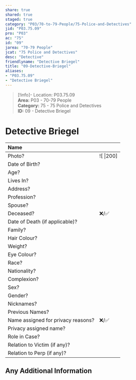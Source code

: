 ```yaml
---  
share: true  
shared: true  
staged: true  
category: "P03/70-to-79-People/75-Police-and-Detectives"  
jid: "P03.75.09"  
pro: "P03"  
ac: "75"  
id: "09"  
jarea: "70-79 People"  
jcat: "75 Police and Detectives"  
desc: "Detective"  
friendlyname: "Detective Briegel"  
title: "09-Detective-Briegel"  
aliases:   
- "P03.75.09"  
- "Detective Briegel"  
---  
```

>[!info]- Location: P03.75.09  
>**Area:** P03 - 70-79 People  
>**Category:** 75 - 75 Police and Detectives  
>**ID:** 09 - Detective Briegel  
  
# Detective Briegel  
  
| Name                               |            |  
|:---------------------------------- |:---------- |  
| Photo?                             | ![  \|200] |  
| Date of Birth?                     |            |  
| Age?                               |            |  
| Lives In?                          |            |  
| Address?                           |            |  
| Profession?                        |            |  
| Spouse?                            |            |  
| Deceased?                          | ❌/✅      |  
| Date of Death (if applicable)?     |            |  
| Family?                            |            |  
| Hair Colour?                       |            |  
| Weight?                            |            |  
| Eye Colour?                        |            |  
| Race?                              |            |  
| Nationality?                       |            |  
| Complexion?                        |            |  
| Sex?                               |            |  
| Gender?                                   |            |  
| Nicknames?                         |            |  
| Previous Names?                    |            |  
| Name assigned for privacy reasons? | ❌/✅      |  
| Privacy assigned name?             |            |  
| Role in Case?                      |            |  
| Relation to Victim (if any)?       |            |  
| Relation to Perp (if any)?         |            |  
  
## Any Additional Information